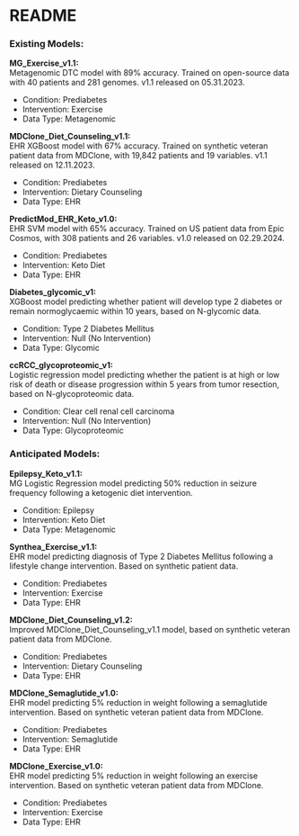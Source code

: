 # README  
### Existing Models:    
**MG_Exercise_v1.1:**  
Metagenomic DTC model with 89% accuracy. Trained on open-source data with 40 patients and 281 genomes. v1.1 released on 05.31.2023.  
* Condition: Prediabetes
* Intervention: Exercise
* Data Type: Metagenomic

**MDClone_Diet_Counseling_v1.1:**   
EHR XGBoost model with 67% accuracy. Trained on synthetic veteran patient data from MDClone, with 19,842 patients and 19 variables. v1.1 released on 12.11.2023.  
* Condition: Prediabetes
* Intervention: Dietary Counseling
* Data Type: EHR
  
**PredictMod_EHR_Keto_v1.0:**   
EHR SVM model with 65% accuracy. Trained on US patient data from Epic Cosmos, with 308 patients and 26 variables. v1.0 released on 02.29.2024.  
* Condition: Prediabetes
* Intervention: Keto Diet
* Data Type: EHR

**Diabetes_glycomic_v1:**   
XGBoost model predicting whether patient will develop type 2 diabetes or remain normoglycaemic within 10 years, based on N-glycomic data.    
* Condition: Type 2 Diabetes Mellitus
* Intervention: Null (No Intervention)
* Data Type: Glycomic

**ccRCC_glycoproteomic_v1:**   
Logistic regression model predicting whether the patient is at high or low risk of death or disease progression within 5 years from tumor resection, based on N-glycoproteomic data.
* Condition: Clear cell renal cell carcinoma
* Intervention: Null (No Intervention)
* Data Type: Glycoproteomic

### Anticipated Models: 
**Epilepsy_Keto_v1.1:**   
MG Logistic Regression model predicting 50% reduction in seizure frequency following a ketogenic diet intervention.  
* Condition: Epilepsy
* Intervention: Keto Diet
* Data Type: Metagenomic

**Synthea_Exercise_v1.1:**   
EHR model predicting diagnosis of Type 2 Diabetes Mellitus following a lifestyle change intervention. Based on synthetic patient data.  
* Condition: Prediabetes
* Intervention: Exercise
* Data Type: EHR

**MDClone_Diet_Counseling_v1.2:**   
Improved MDClone_Diet_Counseling_v1.1 model, based on synthetic veteran patient data from MDClone.  
* Condition: Prediabetes
* Intervention: Dietary Counseling
* Data Type: EHR

**MDClone_Semaglutide_v1.0:**   
EHR model predicting 5% reduction in weight following a semaglutide intervention. Based on synthetic veteran patient data from MDClone.  
* Condition: Prediabetes
* Intervention: Semaglutide
* Data Type: EHR

**MDClone_Exercise_v1.0:**   
EHR model predicting 5% reduction in weight following an exercise intervention. Based on synthetic veteran patient data from MDClone.  
* Condition: Prediabetes
* Intervention: Exercise
* Data Type: EHR


